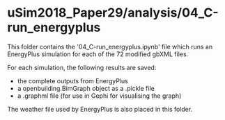 # uSim2018_Paper29/analysis/04_C-run_energyplus

This folder contains the '04_C-run_energyplus.ipynb' file which runs an EnergyPlus simulation for each of the 72 modified gbXML files.

For each simulation, the following results are saved:
- the complete outputs from EnergyPlus
- a openbuilding.BimGraph object as a .pickle file
- a .graphml file (for use in Gephi for visualising the graph)

The weather file used by EnergyPlus is also placed in this folder.
